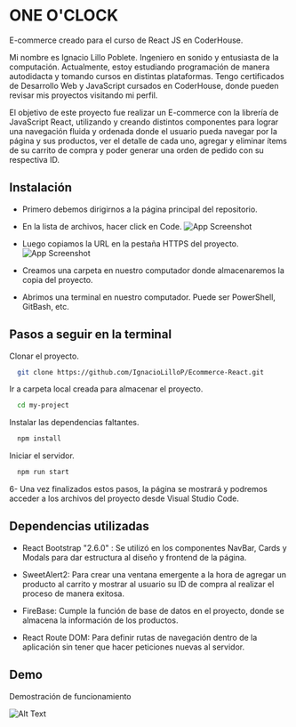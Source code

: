 
# ONE O'CLOCK 

E-commerce creado para el curso de React JS en CoderHouse.

Mi nombre es Ignacio Lillo Poblete. Ingeniero en sonido y entusiasta de la computación. Actualmente, estoy estudiando programación de manera autodidacta y tomando cursos en distintas plataformas. Tengo certificados de Desarrollo Web y JavaScript cursados en CoderHouse, donde pueden revisar mis proyectos visitando mi perfil.

El objetivo de este proyecto fue realizar un E-commerce con la librería de JavaScript React, utilizando y creando distintos componentes para lograr una navegación fluida y ordenada donde el usuario pueda navegar por la página y sus productos, ver el detalle de cada uno, agregar y eliminar ítems de su carrito de compra y poder generar una orden de pedido con su respectiva ID.

## Instalación

- Primero debemos dirigirnos a la página principal del repositorio.

- En la lista de archivos, hacer click en Code.
![App Screenshot](https://docs.github.com/assets/cb-20363/images/help/repository/code-button.png)


- Luego copiamos la URL en la pestaña HTTPS del proyecto.
![App Screenshot](https://docs.github.com/assets/cb-33207/images/help/repository/https-url-clone-cli.png)

- Creamos una carpeta en nuestro computador donde almacenaremos la copia del proyecto.

- Abrimos una terminal en nuestro computador. Puede ser PowerShell, GitBash, etc.





## Pasos a seguir en la terminal

Clonar el proyecto.
```bash
  git clone https://github.com/IgnacioLilloP/Ecommerce-React.git
```

Ir a carpeta local creada para almacenar el proyecto.
```bash
  cd my-project
```

Instalar las dependencias faltantes.
```bash
  npm install
```

Iniciar el servidor.
```bash
  npm run start
```

6- Una vez finalizados estos pasos, la página se mostrará y podremos acceder a los archivos del proyecto desde Visual Studio Code.
## Dependencias utilizadas

- React Bootstrap "2.6.0" : Se utilizó en los componentes NavBar, Cards y Modals para dar estructura al diseño y frontend de la página.

- SweetAlert2: Para crear una ventana emergente a la hora de agregar un producto al carrito y mostrar al usuario su ID de compra al realizar el proceso de manera exitosa.

- FireBase: Cumple la función de base de datos en el proyecto, donde se almacena la información de los productos.

- React Route DOM: Para definir rutas de navegación dentro de la aplicación sin tener que hacer peticiones nuevas al servidor.



## Demo

Demostración de funcionamiento

![Alt Text](https://media1.giphy.com/media/rDjBFLo4RQwXKAf5Sr/giphy.gif?cid=790b7611704d906658b2377b2397bd2608cf7255a1e757bb&rid=giphy.gif&ct=g)

